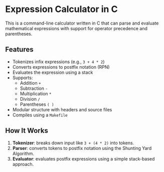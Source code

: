 # Expression Calculator in C

This is a command-line calculator written in C that can parse and evaluate mathematical expressions with support for operator precedence and parentheses.

## Features

- Tokenizes infix expressions (e.g., `3 + 4 * 2`)
- Converts expressions to postfix notation (RPN)
- Evaluates the expression using a stack
- Supports:
  - Addition `+`
  - Subtraction `-`
  - Multiplication `*`
  - Division `/`
  - Parentheses `( )`
- Modular structure with headers and source files
- Compiles using a `Makefile`

## How It Works

1. **Tokenizer**: breaks down input like `3 + (4 * 2)` into tokens.
2. **Parser**: converts tokens to postfix notation using the Shunting Yard Algorithm.
3. **Evaluator**: evaluates postfix expressions using a simple stack-based approach.